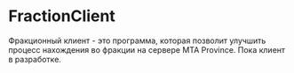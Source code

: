 # FractionClient
Фракционный клиент - это программа, которая позволит улучшить процесс нахождения во фракции на сервере MTA Province. Пока клиент в разработке.
